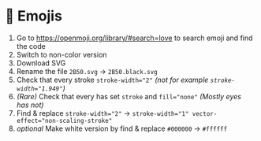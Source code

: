 # 🍱 Emojis

1. Go to https://openmoji.org/library/#search=love to search emoji and find the code
2. Switch to non-color version
3. Download SVG
4. Rename the file `2B50.svg` -> `2B50.black.svg`
5. Check that every stroke `stroke-width="2"` _(not for example `stroke-width="1.949"`)_
6. _(Rare)_ Check that every <path/> has set `stroke` and `fill="none"` _(Mostly eyes has not)_
7. Find & replace `stroke-width="2"` -> `stroke-width="1" vector-effect="non-scaling-stroke"`
8. _optional_ Make white version by find & replace `#000000` -> `#ffffff`
